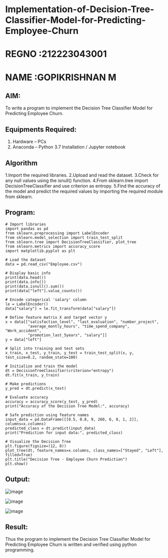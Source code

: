 # Implementation-of-Decision-Tree-Classifier-Model-for-Predicting-Employee-Churn
# REGNO :212223043001
# NAME  :GOPIKRISHNAN M

## AIM:
To write a program to implement the Decision Tree Classifier Model for Predicting Employee Churn.

## Equipments Required:
1. Hardware – PCs
2. Anaconda – Python 3.7 Installation / Jupyter notebook

## Algorithm
1.Import the required libraries.
2.Upload and read the dataset.
3.Check for any null values using the isnull() function.
4.From sklearn.tree import DecisionTreeClassifier and use criterion as entropy.
5.Find the accuracy of the model and predict the required values by importing the required module from sklearn. 


## Program:

```
# Import libraries
import pandas as pd
from sklearn.preprocessing import LabelEncoder
from sklearn.model_selection import train_test_split
from sklearn.tree import DecisionTreeClassifier, plot_tree
from sklearn.metrics import accuracy_score
import matplotlib.pyplot as plt

# Load the dataset
data = pd.read_csv("Employee.csv")

# Display basic info
print(data.head())
print(data.info())
print(data.isnull().sum())
print(data["left"].value_counts())

# Encode categorical 'salary' column
le = LabelEncoder()
data["salary"] = le.fit_transform(data["salary"])

# Define feature matrix X and target vector y
x = data[["satisfaction_level", "last_evaluation", "number_project", 
          "average_montly_hours", "time_spend_company", "Work_accident", 
          "promotion_last_5years", "salary"]]
y = data["left"]

# Split into training and test sets
x_train, x_test, y_train, y_test = train_test_split(x, y, test_size=0.2, random_state=100)

# Initialize and train the model
dt = DecisionTreeClassifier(criterion="entropy")
dt.fit(x_train, y_train)

# Make predictions
y_pred = dt.predict(x_test)

# Evaluate accuracy
accuracy = accuracy_score(y_test, y_pred)
print("Accuracy of the Decision Tree Model:", accuracy)

# Safe prediction using feature names
input_data = pd.DataFrame([[0.5, 0.8, 9, 260, 6, 0, 1, 2]], columns=x.columns)
predicted_class = dt.predict(input_data)
print("Prediction for input data:", predicted_class)

# Visualize the Decision Tree
plt.figure(figsize=(12, 8))
plot_tree(dt, feature_names=x.columns, class_names=["Stayed", "Left"], filled=True)
plt.title("Decision Tree - Employee Churn Prediction")
plt.show()
```

## Output:
![image](https://github.com/user-attachments/assets/9a0ef043-341b-4d63-a31b-b29567df1178)

![image](https://github.com/user-attachments/assets/a04cefa2-1c4a-45b7-99b3-577a67e817f8)

![image](https://github.com/user-attachments/assets/24f63819-2899-43d0-8fbc-83fb6e18c93c)


## Result:
Thus the program to implement the  Decision Tree Classifier Model for Predicting Employee Churn is written and verified using python programming.
